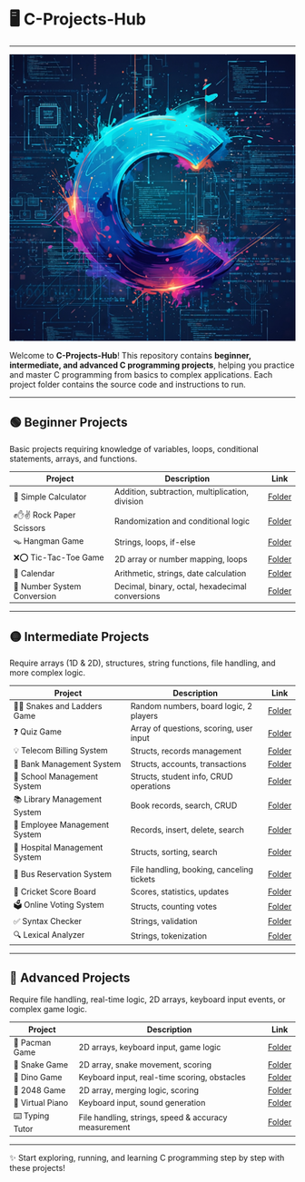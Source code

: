 # 🖥️ C-Projects-Hub
---

![C Project Demo](<org c lang .png>)

Welcome to **C-Projects-Hub**! This repository contains **beginner, intermediate, and advanced C programming projects**, helping you practice and master C programming from basics to complex applications. Each project folder contains the source code and instructions to run.

---

## 🟢 Beginner Projects

Basic projects requiring knowledge of variables, loops, conditional statements, arrays, and functions.

| Project | Description | Link |
|---------|-------------|------|
| 🧮 Simple Calculator | Addition, subtraction, multiplication, division | [Folder](https://github.com/your-username/C-Projects-Hub/tree/main/Beginner/Simple-Calculator) |
| ✊✋✌️ Rock Paper Scissors | Randomization and conditional logic | [Folder](https://github.com/your-username/C-Projects-Hub/tree/main/Beginner/Rock-Paper-Scissors) |
| 🪤 Hangman Game | Strings, loops, if-else | [Folder](https://github.com/your-username/C-Projects-Hub/tree/main/Beginner/Hangman-Game) |
| ❌⭕ Tic-Tac-Toe Game | 2D array or number mapping, loops | [Folder](https://github.com/your-username/C-Projects-Hub/tree/main/Beginner/Tic-Tac-Toe) |
| 📅 Calendar | Arithmetic, strings, date calculation | [Folder](https://github.com/your-username/C-Projects-Hub/tree/main/Beginner/Calendar) |
| 🔢 Number System Conversion | Decimal, binary, octal, hexadecimal conversions | [Folder](https://github.com/your-username/C-Projects-Hub/tree/main/Beginner/Number-System-Conversion) |

---

## 🟡 Intermediate Projects

Require arrays (1D & 2D), structures, string functions, file handling, and more complex logic.

| Project | Description | Link |
|---------|-------------|------|
| 🐍🎲 Snakes and Ladders Game | Random numbers, board logic, 2 players | [Folder](https://github.com/your-username/C-Projects-Hub/tree/main/Intermediate/Snakes-and-Ladders) |
| ❓ Quiz Game | Array of questions, scoring, user input | [Folder](https://github.com/your-username/C-Projects-Hub/tree/main/Intermediate/Quiz-Game) |
| 💡 Telecom Billing System | Structs, records management | [Folder](https://github.com/your-username/C-Projects-Hub/tree/main/Intermediate/Telecom-Billing-System) |
| 🏦 Bank Management System | Structs, accounts, transactions | [Folder](https://github.com/your-username/C-Projects-Hub/tree/main/Intermediate/Bank-Management-System) |
| 🏫 School Management System | Structs, student info, CRUD operations | [Folder](https://github.com/your-username/C-Projects-Hub/tree/main/Intermediate/School-Management-System) |
| 📚 Library Management System | Book records, search, CRUD | [Folder](https://github.com/your-username/C-Projects-Hub/tree/main/Intermediate/Library-Management-System) |
| 👔 Employee Management System | Records, insert, delete, search | [Folder](https://github.com/your-username/C-Projects-Hub/tree/main/Intermediate/Employee-Management-System) |
| 🏥 Hospital Management System | Structs, sorting, search | [Folder](https://github.com/your-username/C-Projects-Hub/tree/main/Intermediate/Hospital-Management-System) |
| 🚌 Bus Reservation System | File handling, booking, canceling tickets | [Folder](https://github.com/your-username/C-Projects-Hub/tree/main/Intermediate/Bus-Reservation-System) |
| 🏏 Cricket Score Board | Scores, statistics, updates | [Folder](https://github.com/your-username/C-Projects-Hub/tree/main/Intermediate/Cricket-Score-Board) |
| 🗳️ Online Voting System | Structs, counting votes | [Folder](https://github.com/your-username/C-Projects-Hub/tree/main/Intermediate/Online-Voting-System) |
| ✅ Syntax Checker | Strings, validation | [Folder](https://github.com/your-username/C-Projects-Hub/tree/main/Intermediate/Syntax-Checker) |
| 🔍 Lexical Analyzer | Strings, tokenization | [Folder](https://github.com/your-username/C-Projects-Hub/tree/main/Intermediate/Lexical-Analyzer) |

---

## 🔴 Advanced Projects

Require file handling, real-time logic, 2D arrays, keyboard input events, or complex game logic.

| Project | Description | Link |
|---------|-------------|------|
| 👻 Pacman Game | 2D arrays, keyboard input, game logic | [Folder](https://github.com/your-username/C-Projects-Hub/tree/main/Advanced/Pacman-Game) |
| 🐍 Snake Game | 2D array, snake movement, scoring | [Folder](https://github.com/your-username/C-Projects-Hub/tree/main/Advanced/Snake-Game) |
| 🦖 Dino Game | Keyboard input, real-time scoring, obstacles | [Folder](https://github.com/your-username/C-Projects-Hub/tree/main/Advanced/Dino-Game) |
| 🔢 2048 Game | 2D array, merging logic, scoring | [Folder](https://github.com/your-username/C-Projects-Hub/tree/main/Advanced/2048-Game) |
| 🎹 Virtual Piano | Keyboard input, sound generation | [Folder](https://github.com/your-username/C-Projects-Hub/tree/main/Advanced/Virtual-Piano) |
| ⌨️ Typing Tutor | File handling, strings, speed & accuracy measurement | [Folder](https://github.com/your-username/C-Projects-Hub/tree/main/Advanced/Typing-Tutor) |

---

✨ Start exploring, running, and learning C programming step by step with these projects!
